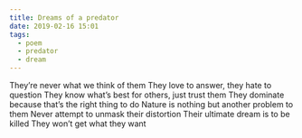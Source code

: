 ```yaml
---
title: Dreams of a predator
date: 2019-02-16 15:01
tags:
  - poem
  - predator
  - dream
---
```


They’re never what we think of them
They love to answer, they hate to question
They know what’s best for others, just trust them
They dominate because that’s the right thing to do
Nature is nothing but another problem to them
Never attempt to unmask their distortion
Their ultimate dream is to be killed
They won’t get what they want
